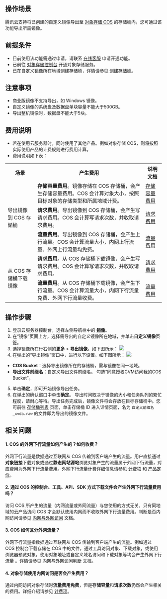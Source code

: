 ## 操作场景
腾讯云支持将已创建的自定义镜像导出至 [对象存储 COS](https://cloud.tencent.com/document/product/436/6222) 的存储桶内，您可通过该功能导出所需镜像。

## 前提条件
- 目前使用该功能需通过申请，请联系 [在线客服](https://cloud.tencent.com/act/event/Online_service?from=doc_213) 申请开通功能。
- 已前往 [对象存储控制台](https://console.cloud.tencent.com/cos) 开通对象存储服务。
- 已在自定义镜像所在地域创建存储桶，详情请参见 [创建存储桶](https://cloud.tencent.com/document/product/436/13309)。


## 注意事项
- 商业版镜像不支持导出，如 Windows 镜像。
- 自定义镜像的系统盘及数据盘单块容量不能大于500GB。
- 导出整机镜像时，数据盘不能大于5块。


## 费用说明[](id:feeDescription)
- 若在使用云服务器时，同时使用了其他产品。例如对象存储 COS，则将按照实际使用产品的计费规则进行费用计算。
- 费用说明如下表：
<table>
<tr>
<th width="19%">场景</th>
<th>产生费用</th>
<th width="12%">说明文档</th>
</tr>
<tr>
<td rowspan=3>导出镜像到 COS 存储桶</td>
<td><b>存储容量费用</b>。镜像存储在 COS 存储桶，会产生存储容量费用。COS 会计算对象大小，按照目标对象的存储类型和所属地域计费。
</td>
<td><a href="https://cloud.tencent.com/document/product/436/53482">存储容量费用</a></td>
</tr>
<tr>
<td><b>请求费用</b>。导出镜像到 COS 存储桶，会产生写请求费用。COS 会计算写请求次数，并收取请求费用。</td>
<td><a href="https://cloud.tencent.com/document/product/436/53861">请求费用</a></td>
</tr>
<tr>
<td><b>流量费用</b>。导出镜像到 COS 存储桶，会产生上行流量。COS 会计算流量大小，内网上行流量、外网上行流量均免费。</td>
<td><a href="https://cloud.tencent.com/document/product/436/53863">流量费用</a></td>
</tr>
<tr>
<td rowspan=2>从 COS 存储桶下载镜像 </td>
<td><b>请求费用</b>。从 COS 存储桶下载镜像，会产生写请求费用。COS 会计算写请求次数，并收取请求费用。</td>
<td><a href="https://cloud.tencent.com/document/product/436/53861">请求费用</a></td>
</tr>
<tr>
<td><b>流量费用</b>。从 COS 存储桶下载镜像，会产生下行流量。COS 会计算流量大小，内网下行流量免费、外网下行流量收费。</td>
<td><a href="https://cloud.tencent.com/document/product/436/53863">流量费用</a></td>
</tr>
</table>

## 操作步骤
1. 登录云服务器控制台，选择左侧导航栏中的 **[镜像](https://console.cloud.tencent.com/cvm/image)**。
2. 在“镜像”页面上方，选择需导出的自定义镜像所在地域，并单击**自定义镜像**页签。
3. 选择镜像所在行右侧的**更多** > **导出镜像**。如下图所示：
![](https://qcloudimg.tencent-cloud.cn/raw/ad0e2e565d391c2b4b02540fe23f1135.png)
4. 在弹出的“导出镜像”窗口中，进行以下设置。如下图所示：
![](https://qcloudimg.tencent-cloud.cn/raw/cb7095c1aa4390b79b126ac499965829.png)
 - **COS Bucket**：选择导出镜像所在的存储桶，需与镜像在同一地域。
 - **导出文件前缀名**：自定义导出文件前缀名。
 勾选“同意授权CVM访问我的COS Bucket”。
5. 单击**确定**，即可开始镜像导出任务。
6. 在弹出的确认窗口中单击**确定**。
导出时间取决于镜像的大小和任务队列的繁忙程度，请耐心等待。导出任务完成后，镜像文件将会存放在目标存储桶中。您可前往 [存储桶列表](https://console.cloud.tencent.com/cos/bucket) 页面，单击存储桶 ID 进入详情页面，名为 `自定义前缀名_xvda.raw` 的文件即为导出的镜像文件。


## 相关问题
#### 1. COS 的外网下行流量如何产生的？如何收费？

外网下行流量是数据通过互联网从 COS 传输到客户端产生的流量。用户直接通过**对象链接**下载对象或通过**静态网站源站**浏览对象产生的流量属于外网下行流量，对应费用为外网下行流量费用。外网下行流量计费详细信息请参见 [计费项](https://cloud.tencent.com/document/product/436/40285) 和 [产品定价](https://cloud.tencent.com/document/product/436/6239)。

#### 2. 通过 COS 的控制台、工具、API、SDK 方式下载文件会产生外网下行流量费用吗？

访问 COS 所产生的流量（内网流量或外网流量）与您使用的方式无关，只有同地域的云产品访问 COS 才会默认使用内网而不收取外网下行流量费用。判断是否内网访问请参见 [内网与外网访问](https://cloud.tencent.com/document/product/436/31315#.E5.86.85.E7.BD.91.E4.B8.8E.E5.A4.96.E7.BD.91.E8.AE.BF.E9.97.AE) 文档。

#### 3. COS 如何区分外网流量？

外网下行流量指数据通过互联网从 COS 传输到客户端产生的流量。例如通过 COS 控制台下载存储在 COS 中的文件，通过工具访问对象、下载对象，或使用浏览器预览对象，使用对象地址或自定义域名访问和下载对象等均会产生外网下行流量 。详情请参见 [内网与外网访问判断](https://cloud.tencent.com/document/product/436/31315#.E5.86.85.E7.BD.91.E4.B8.8E.E5.A4.96.E7.BD.91.E8.AE.BF.E9.97.AE) 文档。

#### 4. 对象存储使用内网访问是否会产生费用？

通过内网访问对象存储时**流量费用免费**，但是**存储容量**和**请求次数**仍然会产生相关的费用。详细介绍请参见 [计费项](https://cloud.tencent.com/document/product/436/40285)。
